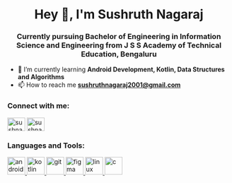 <h1 align="center">Hey 👋, I'm Sushruth Nagaraj</h1>
<h3 align="center">Currently pursuing Bachelor of Engineering in Information Science and Engineering from J S S Academy of Technical Education, Bengaluru</h3>

- 🌱 I’m currently learning **Android Development, Kotlin, Data Structures and Algorithms**
- 📫 How to reach me **sushruthnagaraj2001@gmail.com**

<h3 align="left">Connect with me:</h3>
<p align="left">
<a href="https://twitter.com/sushnag22" target="blank"><img align="center" src="https://cdn.jsdelivr.net/npm/simple-icons@3.0.1/icons/twitter.svg" alt="sushnag22" height="30" width="40" /></a>
<a href="https://linkedin.com/in/sushnag22" target="blank"><img align="center" src="https://cdn.jsdelivr.net/npm/simple-icons@3.0.1/icons/linkedin.svg" alt="sushnag22" height="30" width="40" /></a>
</p>

<h3 align="left">Languages and Tools:</h3>
<p align="left"> <a href="https://developer.android.com" target="_blank"> <img src="https://devicons.github.io/devicon/devicon.git/icons/android/android-original-wordmark.svg" alt="android" width="40" height="40"/> </a> <a href="https://kotlinlang.org" target="_blank"> <img src="https://www.vectorlogo.zone/logos/kotlinlang/kotlinlang-icon.svg" alt="kotlin" width="40" height="40"/> </a> <a href="https://git-scm.com/" target="_blank"> <img src="https://www.vectorlogo.zone/logos/git-scm/git-scm-icon.svg" alt="git" width="40" height="40"/> </a> <a href="https://www.figma.com/" target="_blank"> <img src="https://www.vectorlogo.zone/logos/figma/figma-icon.svg" alt="figma" width="40" height="40"/> </a> <a href="https://www.linux.org/" target="_blank"> <img src="https://devicons.github.io/devicon/devicon.git/icons/linux/linux-original.svg" alt="linux" width="40" height="40"/> </a> <a href="https://www.cprogramming.com/" target="_blank"> <img src="https://devicons.github.io/devicon/devicon.git/icons/c/c-original.svg" alt="c" width="40" height="40"/> </a> </p>
